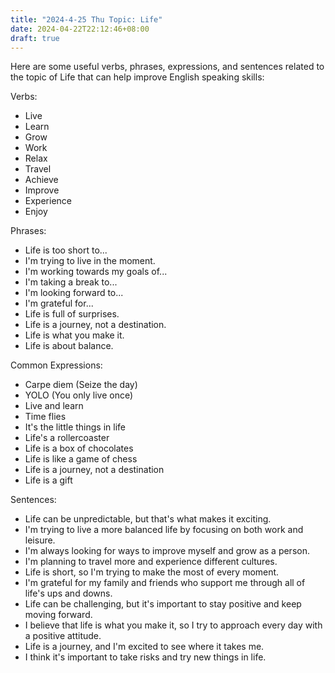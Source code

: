 ```yaml
---
title: "2024-4-25 Thu Topic: Life"
date: 2024-04-22T22:12:46+08:00
draft: true
---
```


Here are some useful verbs, phrases, expressions, and sentences related to the topic of Life that can help improve English speaking skills:

Verbs:
- Live
- Learn
- Grow
- Work
- Relax
- Travel
- Achieve
- Improve
- Experience
- Enjoy

Phrases:
- Life is too short to...
- I'm trying to live in the moment.
- I'm working towards my goals of...
- I'm taking a break to...
- I'm looking forward to...
- I'm grateful for...
- Life is full of surprises.
- Life is a journey, not a destination.
- Life is what you make it.
- Life is about balance.

Common Expressions:
- Carpe diem (Seize the day)
- YOLO (You only live once)
- Live and learn
- Time flies
- It's the little things in life
- Life's a rollercoaster
- Life is a box of chocolates
- Life is like a game of chess
- Life is a journey, not a destination
- Life is a gift

Sentences:
- Life can be unpredictable, but that's what makes it exciting.
- I'm trying to live a more balanced life by focusing on both work and leisure.
- I'm always looking for ways to improve myself and grow as a person.
- I'm planning to travel more and experience different cultures.
- Life is short, so I'm trying to make the most of every moment.
- I'm grateful for my family and friends who support me through all of life's ups and downs.
- Life can be challenging, but it's important to stay positive and keep moving forward.
- I believe that life is what you make it, so I try to approach every day with a positive attitude.
- Life is a journey, and I'm excited to see where it takes me.
- I think it's important to take risks and try new things in life.
